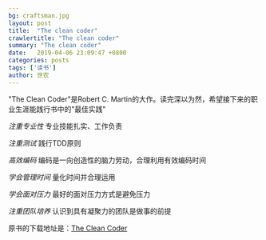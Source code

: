 ```yaml
---
bg: craftsman.jpg
layout: post
title:  "The clean coder"
crawlertitle: "The clean coder"
summary: "The clean coder"
date:   2019-04-06 23:09:47 +0800
categories: posts
tags: ['读书']
author: 世农
---
```


"The Clean Coder"是Robert C. Martin的大作。读完深以为然，希望接下来的职业生涯能践行书中的"最佳实践"

*注重专业性* 专业技能扎实、工作负责

*注重测试* 践行TDD原则

*高效编码* 编码是一向创造性的脑力劳动，合理利用有效编码时间

*学会管理时间* 量化时间并合理运用

*学会面对压力* 最好的面对压力方式是避免压力

*注重团队培养* 认识到具有凝聚力的团队是做事的前提

原书的下载地址是：[The Clean Coder](http://booksdescr.org/item/index.php?md5=7547628A82242F64805FAC4126264824 "The Clean Coder")